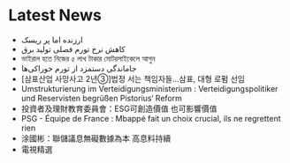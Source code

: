 # Latest News
-  ارزنده اما پر ریسک
-  کاهش نرخ تورم فصلی تولید برق
-  ভাইরাল হতে নিজের ৫ লাখ টাকার মোটরসাইকেলে আগুন
-  جاماندگی دستمزد از تورم خوراکی‌ها
-  [삼표산업 사망사고 2년③]법정 서는 책임자들…삼표, 대형 로펌 선임
-  Umstrukturierung im Verteidigungsministerium : Verteidigungspolitiker und Reservisten begrüßen Pistorius‘ Reform
-  投資者及理財教育委員會：ESG可創造價值 也可影響價值
-  PSG - Équipe de France : Mbappé fait un choix crucial, ils ne regrettent rien
-  涂國彬：聯儲議息無礙數據為本 高息料持續
-  電視精選
